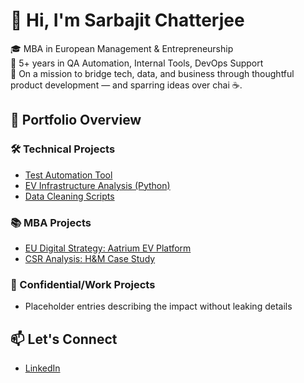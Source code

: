 # 👋 Hi, I'm Sarbajit Chatterjee

🎓 MBA in European Management & Entrepreneurship  
💼 5+ years in QA Automation, Internal Tools, DevOps Support  
🎯 On a mission to bridge tech, data, and business through thoughtful product development — and sparring ideas over chai ☕️.

## 📂 Portfolio Overview

### 🛠️ Technical Projects
- [Test Automation Tool](technical-projects/test-tools/README.md)  
- [EV Infrastructure Analysis (Python)](technical-projects/ev-analysis/README.md)  
- [Data Cleaning Scripts](technical-projects/data-cleaning-python/README.md)  

### 📚 MBA Projects
- [EU Digital Strategy: Aatrium EV Platform](mba-projects/digital-platforms/README.md)  
- [CSR Analysis: H&M Case Study](mba-projects/csr-research/README.md)  

### 🔐 Confidential/Work Projects
- Placeholder entries describing the impact without leaking details

## 📫 Let's Connect
- [LinkedIn](https://linkedin.com/in/sarbajitchatterjee)
